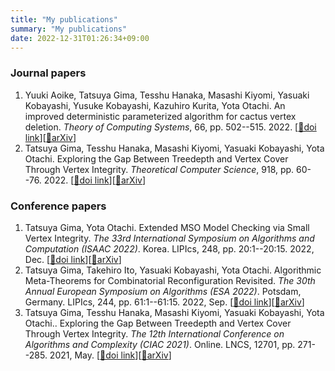 ```yaml
---
title: "My publications"
summary: "My publications"
date: 2022-12-31T01:26:34+09:00
---
```

### Journal papers
1. Yuuki Aoike, Tatsuya Gima, Tesshu Hanaka, Masashi Kiyomi, Yasuaki Kobayashi, Yusuke Kobayashi, Kazuhiro Kurita, Yota Otachi. An improved deterministic parameterized algorithm for cactus vertex deletion. _Theory of Computing Systems_, 66, pp. 502--515. 2022. [[📖doi link](https://doi.org/10.1007/s00224-022-10076-x)][[📝arXiv](https://arxiv.org/abs/2012.04910)]
1. Tatsuya Gima, Tesshu Hanaka, Masashi Kiyomi, Yasuaki Kobayashi, Yota Otachi. Exploring the Gap Between Treedepth and Vertex Cover Through Vertex Integrity. _Theoretical Computer Science_, 918, pp. 60--76. 2022. [[📖doi link](https://doi.org/10.1016/j.tcs.2022.03.021)][[📝arXiv](https://arxiv.org/abs/2101.09414)]
### Conference papers
1. Tatsuya Gima, Yota Otachi. Extended MSO Model Checking via Small Vertex Integrity. _The 33rd International Symposium on Algorithms and Computation (ISAAC 2022)_. Korea. LIPIcs, 248, pp. 20:1--20:15. 2022, Dec. [[📖doi link](https://doi.org/10.4230/LIPIcs.ISAAC.2022.20)][[📝arXiv](https://arxiv.org/abs/2202.08445)]
1. Tatsuya Gima, Takehiro Ito, Yasuaki Kobayashi, Yota Otachi. Algorithmic Meta-Theorems for Combinatorial Reconfiguration Revisited. _The 30th Annual European Symposium on Algorithms (ESA 2022)_. Potsdam, Germany. LIPIcs, 244, pp. 61:1--61:15. 2022, Sep. [[📖doi link](https://doi.org/10.4230/LIPIcs.ESA.2022.61)][[📝arXiv](https://arxiv.org/abs/2207.01024)]
1. Tatsuya Gima, Tesshu Hanaka, Masashi Kiyomi, Yasuaki Kobayashi, Yota Otachi.. Exploring the Gap Between Treedepth and Vertex Cover Through Vertex Integrity. _The 12th International Conference on Algorithms and Complexity (CIAC 2021)_. Online. LNCS, 12701, pp. 271--285. 2021, May. [[📖doi link](https://doi.org/10.1007/978-3-030-75242-2_19)][[📝arXiv](https://arxiv.org/abs/2101.09414)]
